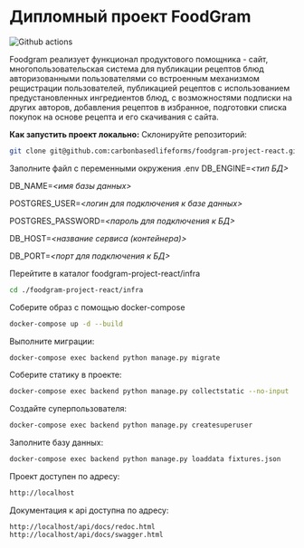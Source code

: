 # Дипломный проект FoodGram

![Github actions](https://github.com/carbonbasedlifeforms/foodgram-project-react/actions/workflows/foodgram-project-react.yaml/badge.svg)

Foodgram реализует функционал продуктового помощника - сайт, многопользовательская система для публикации рецептов блюд
авторизованными пользователями со встроенным механизмом рещистрации пользователей, публикацией рецептов с использованием предустановленных ингредиентов блюд, с возможностями подписки на других авторов, добавления рецептов в избранное, подготовки списка покупок на основе рецепта и его скачивания с сайта.

**Как запустить проект локально:**
Склонируйте репозиторий:
```bash
git clone git@github.com:carbonbasedlifeforms/foodgram-project-react.git
```

Заполните файл с переменными окружения .env
DB_ENGINE=*<тип БД>*

DB_NAME=*<имя базы данных>*

POSTGRES_USER=*<логин для подключения к базе данных>*

POSTGRES_PASSWORD=*<пароль для подключения к БД>*

DB_HOST=*<название сервиса (контейнера)>*

DB_PORT=*<порт для подключения к БД>*

Перейтите в каталог foodgram-project-react/infra
```bash
cd ./foodgram-project-react/infra
```

Соберите образ с помощью docker-compose
```bash
docker-compose up -d --build
```

Выполните миграции:
```bash 
docker-compose exec backend python manage.py migrate
```

Соберите статику в проекте:
```bash
docker-compose exec backend python manage.py collectstatic --no-input
```

Создайте суперпользователя:
```bash
docker-compose exec backend python manage.py createsuperuser
```

Заполните базу данных:
```bash
docker-compose exec backend python manage.py loaddata fixtures.json
```

Проект доступен по адресу:
```bash
http://localhost
```

Документация к api доступна по адресу:
```
http://localhost/api/docs/redoc.html
http://localhost/api/docs/swagger.html
```